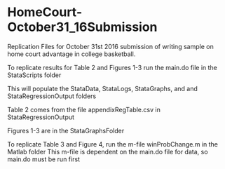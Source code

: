 # HomeCourt-October31_16Submission
Replication Files for October 31st 2016 submission of writing sample on home court advantage in college basketball. 

To replicate results for Table 2 and Figures 1-3 run the main.do file in the StataScripts folder

This will populate the StataData, StataLogs, StataGraphs, and and StataRegressionOutput folders

Table 2 comes from the file appendixRegTable.csv in StataRegressionOutput

Figures 1-3 are in the StataGraphsFolder

To replicate Table 3 and Figure 4, run the m-file winProbChange.m in the Matlab folder
This m-file is dependent on the main.do file for data, so main.do must be run first


